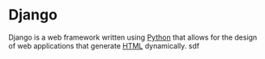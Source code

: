 # Django

Django is a web framework written using [Python](/wiki/Python) that allows for the design of web applications that generate [HTML](/wiki/HTML) dynamically. sdf
